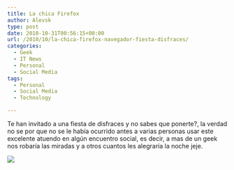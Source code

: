 ```yaml
---
title: La chica Firefox
author: Alevsk
type: post
date: 2010-10-31T00:56:15+00:00
url: /2010/10/la-chica-firefox-navegador-fiesta-disfraces/
categories:
  - Geek
  - IT News
  - Personal
  - Social Media
tags:
  - Personal
  - Social Media
  - Technology

---
```

Te han invitado a una fiesta de disfraces y no sabes que ponerte?, la verdad no se por que no se le había ocurrido antes a varias personas usar este excelente atuendo en algún encuentro social, es decir, a mas de un geek nos robaría las miradas y a otros cuantos les alegraría la noche jeje.

[![](/images/firefoxgirl.jpg)](http://www.alevsk.com/2010/10/la-chica-firefox-navegador-fiesta-disfraces/firefoxgirl/)